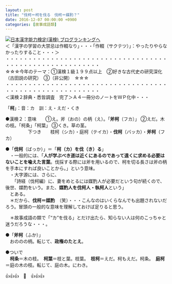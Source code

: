 ```yaml
---
layout: post
title: "伐柯＝柯を伐る　伐柯＝媒酌？"
date: 2016-12-07 00:00:00 +0900
categories: [故事成語類]
---
```


[![](/syuusyuu9701/assets/images/伐柯＝柯を伐る-伐柯＝媒酌？-br_c_3028_1.gif)](http://blog.with2.net/link.php?1659096:3028 "日本漢字能力検定(漢検) ブログランキングへ")[日本漢字能力検定(漢検) ブログランキングへ](http://blog.with2.net/link.php?1659096:3028)  
＜「漢字の学習の大禁忌は作輟なり」・・・「作輟（サクテツ）」：やったりやらなかったりすること・・・＞  
・・・・・・・・・・・・・・・・・・・・・・・・・・・・・・・・・・・・・・・・・・・・・・・・・・・・・・・・・  
☆☆☆今年のテーマ：①漢検１級１９９点以上　②好きな古代史の研究深化（古田説の研究）　③（非公開）　☆☆☆　　  
・・・・・・・・・・・・・・・・・・・・・・・・・・・・・・・・・・・・・・・・・・・・・・・・・・・・・・・・・  
＜漢検２辞典・悉皆調査　完了＞Ａ４一冊分のノートをＷＰ化中・・・  
  
「**柯**」：音：カ　訓：え・えだ・くき  
  
●漢検２：意味　　①え。斧（おの）の柄（え）。「**斧柯**（フカ）」 ②えだ。木の枝。「柯条」「柯葉」 ③くき。草の茎。  
　　　　　下つき　　枝柯（シカ）・庭柯（テイカ）・**伐柯**（バッカ）・**斧柯**（フカ）  
  
●「**伐柯**（ばっか）」＝「**柯（カ）を伐（き）る**」  
　・一般的には、「**人が学ぶべき道は近くにあるのであって遠くに求める必要はないことを喩えた言葉**。伐採する際には斧を用いるので、柯を切る長さは斧の柄を手本にすれば良いことから。」という意味。  
　・大字源には、さらに、  
　　「詩経（伐柯編）に、妻をめとるには媒酌人が必要だという句が続くので、後世、媒酌をいう。また、**媒酌人を伐柯人・執柯人**という」  
　とある。  
　＊だから、**伐柯＝媒酌**　（笑）・・・こんなのはいくらなんでも出題されないだろう。冒頭の一般的な意味を理解しておけば足りると思う。  
  
　＊故事成語の類で「“カ”を伐る」とだけ出たら、知らない人は何のこっちゃと迷うだろうな・・・。  
  
●「**斧柯**（ふか）」  
　おののの柄。転じて、**政権のたとえ**。  
  
●ついで  
　**柯条**＝木の枝。　**柯葉**＝枝と葉。枝葉。　**枝柯**＝えだ。柯もえだ。柯条。　**庭柯**＝庭の木の枝。転じて、庭の木。にわき。　　  
  
👍👍👍　🐒　👍👍👍  